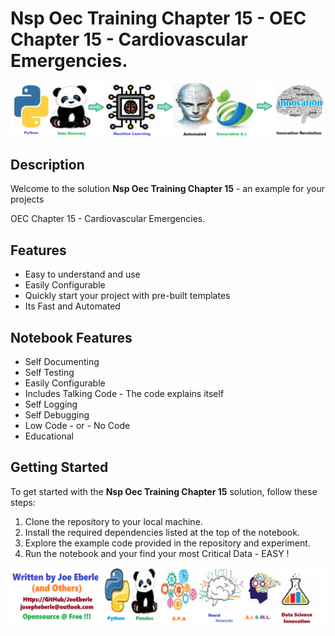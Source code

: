 
# Nsp Oec Training Chapter 15 - OEC Chapter 15 - Cardiovascular Emergencies.

![Code Logo](code.png)
## Description

Welcome to the solution **Nsp Oec Training Chapter 15** - an example for your projects

OEC Chapter 15 - Cardiovascular Emergencies.
    
## Features
- Easy to understand and use  
- Easily Configurable 
- Quickly start your project with pre-built templates
- Its Fast and Automated
    
## Notebook Features
- Self Documenting 
- Self Testing 
- Easily Configurable
- Includes Talking Code - The code explains itself
- Self Logging 
- Self Debugging 
- Low Code - or - No Code
- Educational 
    
## Getting Started
To get started with the **Nsp Oec Training Chapter 15** solution, follow these steps:
1. Clone the repository to your local machine.
2. Install the required dependencies listed at the top of the notebook.
3. Explore the example code provided in the repository and experiment.
4. Run the notebook and your find your most Critical Data - EASY !
    
![Code Logo](developer.png)
    